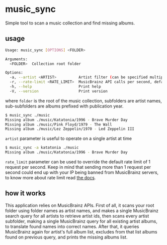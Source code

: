 # music_sync

Simple tool to scan a music collection and find missing albums.

## usage

```bash
Usage: music_sync [OPTIONS] <FOLDER>

Arguments:
  <FOLDER>  Collection root folder

Options:
  -a, --artist <ARTIST>          Artist filter (can be specified multiple times)
  -r, --rate-limit <RATE_LIMIT>  MusicBrainz API calls per second, default 1
  -h, --help                     Print help
  -V, --version                  Print version
```

where `folder` is the root of the music collection, subfolders are artist names, sub-subfolders are albums prefixed with publication year.

```bash
$ music_sync ./music
Missing album ./music/Katatonia/1996 - Brave Murder Day
Missing album ./music/Pink Floyd/1979 - The Wall
Missing album ./music/Lez Zeppelin/1970 - Led Zeppelin III
```

`artist` parameter is useful to operate on a single artist at time

```bash
$ music_sync -a katatonia ./music
Missing album ./music/Katatonia/1996 - Brave Murder Day
```

`rate_limit` parameter can be used to override the default rate limit of 1 request per second. Keep in mind that sending more than 1 request per second could end up with your IP being banned from MusicBrainz servers, to know more about rate limit read [the docs](https://musicbrainz.org/doc/MusicBrainz_API/Rate_Limiting).

## how it works

This application relies on MusicBrainz APIs. First of all, it scans your root folder using folder names as artist names, and makes a single MusicBrainz search query for all artists to retrieve artist ids, then scans every artist subfolder, making a single MusicBrainz query for all existing artist albums, to translate found names into correct names. After that, it queries MusicBrainz again for artist's full album list, excludes from that list albums found on previous query, and prints the missing albums list.
